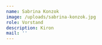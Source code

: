 ```yaml
---
name: Sabrina Konzok
image: /uploads/sabrina-konzok.jpg
role: Vorstand
description: Kiron
mail: ''
---
```


